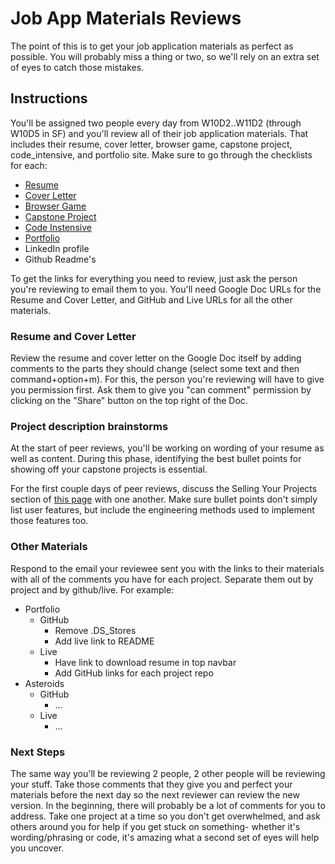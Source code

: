 # Job App Materials Reviews

The point of this is to get your job application materials as perfect as possible. You will probably miss a thing or two, so we'll rely on an extra set of eyes to catch those mistakes.

## Instructions

You'll be assigned two people every day from W10D2..W11D2 (through W10D5 in SF) and you'll review all of their job application materials. That includes their resume, cover letter, browser game, capstone project, code_intensive, and portfolio site. Make sure to go through the checklists for each:

* [Resume](./resume.md)
* [Cover Letter](./cover_letter.md)
* [Browser Game](./browser_game.md)
* [Capstone Project](https://github.com/appacademy/capstone-project-curriculum/blob/master/readings/capstone-checklist.md)
* [Code Instensive](./code_intensive.md)
* [Portfolio](./porfolio.md)
* LinkedIn profile
* Github Readme's

To get the links for everything you need to review, just ask the person you're reviewing to email them to you. You'll need Google Doc URLs for the Resume and Cover Letter, and GitHub and Live URLs for all the other materials. 

### Resume and Cover Letter

Review the resume and cover letter on the Google Doc itself by adding comments 
to the parts they should change (select some text and then command+option+m). 
For this, the person you're reviewing will have to give you permission first. 
Ask them to give you "can comment" permission by clicking on the "Share" button 
on the top right of the Doc.

### Project description brainstorms

At the start of peer reviews, you'll be working on wording of your resume as well as content. During this phase, identifying the best bullet points for showing off your capstone projects is essential.  

For the first couple days of peer reviews, discuss the Selling Your Projects section of [this page] with one another.  Make sure bullet points don't simply list user features, but include the engineering methods used to implement those features too.  

[this page]: https://github.com/appacademy/job-search-curriculum/blob/master/self-presentation/resume.md

### Other Materials

Respond to the email your reviewee sent you with the links to their materials with all of the comments you have for each project. Separate them out by project and by github/live. For example:

* Portfolio
  * GitHub
    * Remove .DS_Stores
    * Add live link to README
  * Live
    * Have link to download resume in top navbar
    * Add GitHub links for each project repo
* Asteroids
  * GitHub
    * ...
  * Live
    * ...

### Next Steps

The same way you'll be reviewing 2 people, 2 other people will be reviewing 
your stuff. Take those comments that they give you and perfect your materials
before the next day so the next reviewer can review the new version. In the
beginning, there will probably be a lot of comments for you to address. Take 
one project at a time so you don't get overwhelmed, and ask others around you
for help if you get stuck on something- whether it's wording/phrasing or code, 
it's amazing what a second set of eyes will help you uncover.


